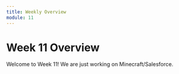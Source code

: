 ```yaml
---
title: Weekly Overview
module: 11
---
```


# Week 11 Overview

Welcome to Week 11! We are just working on Minecraft/Salesforce.